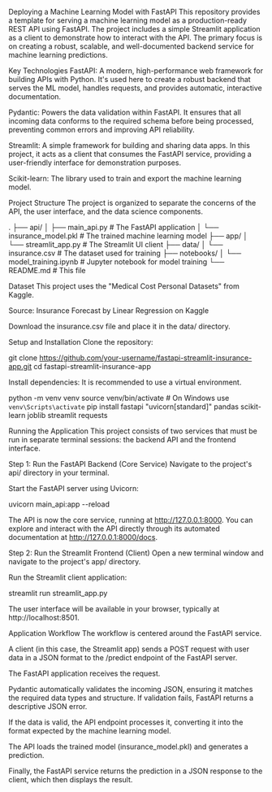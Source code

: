Deploying a Machine Learning Model with FastAPI
This repository provides a template for serving a machine learning model as a production-ready REST API using FastAPI. The project includes a simple Streamlit application as a client to demonstrate how to interact with the API. The primary focus is on creating a robust, scalable, and well-documented backend service for machine learning predictions.

Key Technologies
FastAPI: A modern, high-performance web framework for building APIs with Python. It's used here to create a robust backend that serves the ML model, handles requests, and provides automatic, interactive documentation.

Pydantic: Powers the data validation within FastAPI. It ensures that all incoming data conforms to the required schema before being processed, preventing common errors and improving API reliability.

Streamlit: A simple framework for building and sharing data apps. In this project, it acts as a client that consumes the FastAPI service, providing a user-friendly interface for demonstration purposes.

Scikit-learn: The library used to train and export the machine learning model.

Project Structure
The project is organized to separate the concerns of the API, the user interface, and the data science components.

.
├── api/
│   ├── main_api.py         # The FastAPI application
│   └── insurance_model.pkl # The trained machine learning model
├── app/
│   └── streamlit_app.py    # The Streamlit UI client
├── data/
│   └── insurance.csv       # The dataset used for training
├── notebooks/
│   └── model_training.ipynb # Jupyter notebook for model training
└── README.md               # This file

Dataset
This project uses the "Medical Cost Personal Datasets" from Kaggle.

Source: Insurance Forecast by Linear Regression on Kaggle

Download the insurance.csv file and place it in the data/ directory.

Setup and Installation
Clone the repository:

git clone https://github.com/your-username/fastapi-streamlit-insurance-app.git
cd fastapi-streamlit-insurance-app

Install dependencies:
It is recommended to use a virtual environment.

python -m venv venv
source venv/bin/activate  # On Windows use `venv\Scripts\activate`
pip install fastapi "uvicorn[standard]" pandas scikit-learn joblib streamlit requests

Running the Application
This project consists of two services that must be run in separate terminal sessions: the backend API and the frontend interface.

Step 1: Run the FastAPI Backend (Core Service)
Navigate to the project's api/ directory in your terminal.

Start the FastAPI server using Uvicorn:

uvicorn main_api:app --reload

The API is now the core service, running at http://127.0.0.1:8000. You can explore and interact with the API directly through its automated documentation at http://127.0.0.1:8000/docs.

Step 2: Run the Streamlit Frontend (Client)
Open a new terminal window and navigate to the project's app/ directory.

Run the Streamlit client application:

streamlit run streamlit_app.py

The user interface will be available in your browser, typically at http://localhost:8501.

Application Workflow
The workflow is centered around the FastAPI service.

A client (in this case, the Streamlit app) sends a POST request with user data in a JSON format to the /predict endpoint of the FastAPI server.

The FastAPI application receives the request.

Pydantic automatically validates the incoming JSON, ensuring it matches the required data types and structure. If validation fails, FastAPI returns a descriptive JSON error.

If the data is valid, the API endpoint processes it, converting it into the format expected by the machine learning model.

The API loads the trained model (insurance_model.pkl) and generates a prediction.

Finally, the FastAPI service returns the prediction in a JSON response to the client, which then displays the result.
